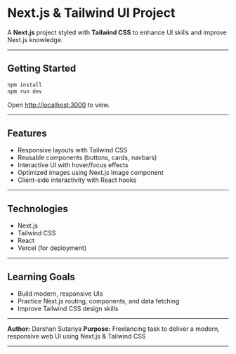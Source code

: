# Next.js & Tailwind UI Project

A **Next.js** project styled with **Tailwind CSS** to enhance UI skills and improve Next.js knowledge.

---

## Getting Started

```bash
npm install
npm run dev
```

Open [http://localhost:3000](http://localhost:3000) to view.

---

## Features

* Responsive layouts with Tailwind CSS
* Reusable components (buttons, cards, navbars)
* Interactive UI with hover/focus effects
* Optimized images using Next.js Image component
* Client-side interactivity with React hooks

---

## Technologies

* Next.js
* Tailwind CSS
* React
* Vercel (for deployment)

---

## Learning Goals

* Build modern, responsive UIs
* Practice Next.js routing, components, and data fetching
* Improve Tailwind CSS design skills

---

**Author:** Darshan Sutariya
**Purpose:** Freelancing task to deliver a modern, responsive web UI using Next.js & Tailwind CSS

---

